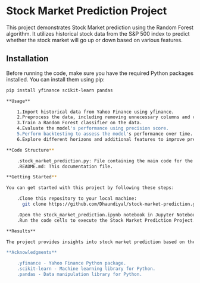# Stock Market Prediction Project

This project demonstrates Stock Market prediction using the Random Forest algorithm. It utilizes historical stock data from the S&P 500 index to predict whether the stock market will go up or down based on various features.

## Installation

Before running the code, make sure you have the required Python packages installed. You can install them using pip:

```bash
pip install yfinance scikit-learn pandas

**Usage**

    1.Import historical data from Yahoo Finance using yfinance.
    2.Preprocess the data, including removing unnecessary columns and creating a target variable.
    3.Train a Random Forest classifier on the data.
    4.Evaluate the model's performance using precision score.
    5.Perform backtesting to assess the model's performance over time.
    6.Explore different horizons and additional features to improve predictions.

**Code Structure**

    .stock_market_prediction.py: File containing the main code for the project.
    .README.md: This documentation file.

**Getting Started**

You can get started with this project by following these steps:

    .Clone this repository to your local machine:
      git clone https://github.com/Dhaundiyal/stock-market-prediction.git

    .Open the stock_market_prediction.ipynb notebook in Jupyter Notebook or your preferred Python environment.
    .Run the code cells to execute the Stock Market Prediction Project.

**Results**

The project provides insights into stock market prediction based on the Random Forest algorithm. You can expect to see precision scores and visualizations of the model's performance over time.

**Acknowledgments**

    .yfinance - Yahoo Finance Python package.
    .scikit-learn - Machine learning library for Python.
    .pandas - Data manipulation library for Python.
